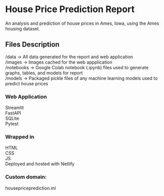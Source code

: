 # House Price Prediction Report
An analysis and prediction of house prices in Ames, Iowa, using the Ames housing dataset. 

## Files Description 
/data -> All data generated for the report and web application <br>
/images -> Images cached for the web appplication <br>
/notebooks -> Google Colab notebook (.ipynb) files used to generate graphs, tables, and models for report <br>
/models -> Packaged pickle files of any machine learning models used to predict house prices

### Web Application
Streamlit <br>
FastAPI <br>
SQLite <br>
Pytest

### Wrapped in
HTML <br>
CSS <br>
JS <br>
Deployed and hosted with Netlify

### Custom domain: 
housepriceprediction.ml
